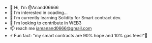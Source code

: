 - 👋 Hi, I’m @Anand06666
- 👀 I’m interested in coading...
- 🌱 I’m currently learning Solidity for Smart contract dev.
- 💞️ I’m looking to contribute in WEB3
- 📫 reach me iamanand0666@gmail.com
- ⚡ Fun fact: "my smart contracts are 90% hope and 10% gas fees!"🤪

<!---
Anand06666/Anand06666 is a ✨ special ✨ repository because its `README.md` (this file) appears on your GitHub profile.
You can click the Preview link to take a look at your changes.
--->
